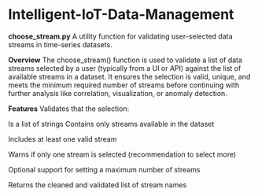 # Intelligent-IoT-Data-Management

**choose_stream.py**
A utility function for validating user-selected data streams in time-series datasets.

**Overview**
The choose_stream() function is used to validate a list of data streams selected by a user (typically from a UI or API) against the list of available streams in a dataset. It ensures the selection is valid, unique, and meets the minimum required number of streams before continuing with further analysis like correlation, visualization, or anomaly detection.

**Features**
Validates that the selection:

Is a list of strings
Contains only streams available in the dataset

Includes at least one valid stream

Warns if only one stream is selected (recommendation to select more)

Optional support for setting a maximum number of streams

Returns the cleaned and validated list of stream names
